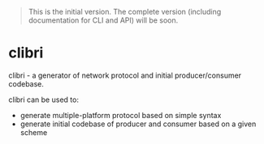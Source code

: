 > This is the initial version. The complete version (including documentation for CLI and API) will be soon.

# clibri

clibri - a generator of network protocol and initial producer/consumer codebase.

clibri can be used to:
- generate multiple-platform protocol based on simple syntax 
- generate initial codebase of producer and consumer based on a given scheme